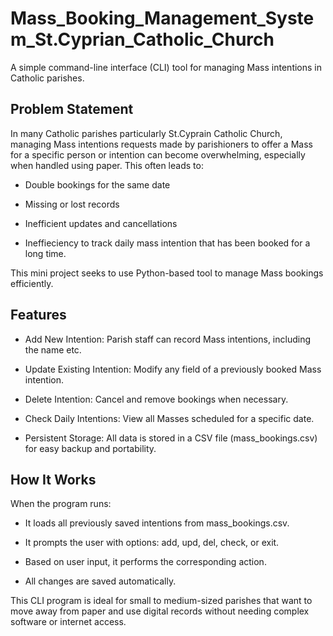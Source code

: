 # Mass_Booking_Management_System_St.Cyprian_Catholic_Church
A simple command-line interface (CLI) tool for managing Mass intentions in Catholic parishes.

## Problem Statement

In many Catholic parishes particularly St.Cyprain Catholic Church, managing Mass intentions requests made by parishioners to offer a Mass for a specific person or intention can become overwhelming, especially when handled using paper. This often leads to:

* Double bookings for the same date

* Missing or lost records

* Inefficient updates and cancellations

* Ineffieciency to track daily mass intention that has been booked for a long time.


This mini project seeks to use Python-based tool to manage Mass bookings efficiently.

## Features
 * Add New Intention: Parish staff can record Mass intentions, including the name etc.

 * Update Existing Intention: Modify any field of a previously booked Mass intention.

 * Delete Intention: Cancel and remove bookings when necessary.

* Check Daily Intentions: View all Masses scheduled for a specific date.

 * Persistent Storage: All data is stored in a CSV file (mass_bookings.csv) for easy backup and portability.

## How It Works
When the program runs:

* It loads all previously saved intentions from mass_bookings.csv.

* It prompts the user with options: add, upd, del, check, or exit.

* Based on user input, it performs the corresponding action.

* All changes are saved automatically.

This CLI program is ideal for small to medium-sized parishes that want to move away from paper and use digital records without needing complex software or internet access.
